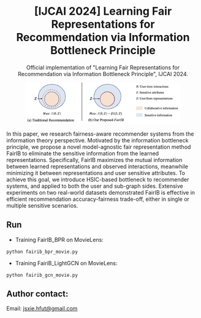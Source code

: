 <div align="center">

# [IJCAI 2024] Learning Fair Representations for Recommendation via Information Bottleneck Principle

<p>
Official implementation of "Learning Fair Representations for Recommendation via Information Bottleneck Principle", IJCAI 2024.
</p>
<img src='fig.png' width='80%'>

</div>

In this paper, we research fairness-aware recommender systems from the information theory perspective. Motivated by the information bottleneck principle, we propose a novel model-agnostic fair representation method FairIB to eliminate the sensitive information from the learned representations. Specifically, FairIB maximizes the mutual information between learned representations and observed interactions, meanwhile minimizing it between representations and user sensitive attributes. To achieve this goal, we introduce HSIC-based bottleneck to recommender systems, and 
applied to both the user and sub-graph sides. Extensive experiments on two real-world datasets demonstrated FairIB is effective in efficient recommendation accuracy-fairness trade-off, either in single or multiple sensitive scenarios.

Run
--------------
- Training FairIB_BPR on MovieLens: 

```shell
python fairib_bpr_movie.py
```


- Training FairiB_LightGCN on MovieLens: 

```shell
python fairib_gcn_movie.py
```
Author contact:
--------------
Email: jsxie.hfut@gmail.com